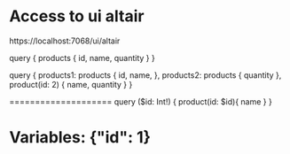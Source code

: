 # Access to ui altair
https://localhost:7068/ui/altair

query {
  products {
    id,
    name,
    quantity
  }
}

query {
  products1: products {
    id,
    name,
  },
  products2: products {
    quantity
  },
  product(id: 2) {
    name,
    quantity
  }
}

====================
query ($id: Int!) {
  product(id: $id){
    name
  }
}

Variables: {"id": 1}
=====================
